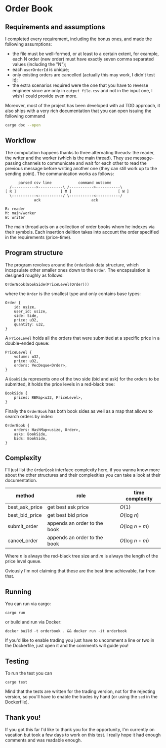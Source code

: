 # Order Book

## Requirements and assumptions

I completed every requirement, including the bonus ones, and made the following assumptions:

- the file must be well-formed, or at least to a certain extent, for example, each N order (new order) must have exactly seven comma separated values (including the "N");
- each `userOrderId` is unique;
- only existing orders are cancelled (actually this may work, I didn't test it);
- the extra scenarios required were the one that you have to reverse engineer since are only in `output_file.csv` and not in the input one, I wish I could provide even more.

Moreover, most of the project has been developed with ad TDD approach, it also ships with a very rich documentation that you can open issuing the following command

```bash
cargo doc --open
```

## Workflow

The computation happens thanks to three alternating threads: the reader, the writer and the worker (which is the main thread). They use message-passing channels to communicate and wait for each other to read the previous message before writing another one (they can still work up to the sending point). The communication works as follows:

```
      parsed csv line            command outcome
  /----------->-----------\ /----------->-----------\
[ R ]                    [ M ]                     [ W ]
  \-----------<-----------/ \-----------<-----------/
             ack                       ack

R: reader
M: main/worker
W: writer
```

The main thread acts on a collection of order books whom he indexes via their symbols. Each insertion delition takes into account the order specified in the requirements (price-time).

## Program structure

The program revolves around the `OrderBook` data structure, which incapsulate other smaller ones down to the `Order`. The encapsulation is designed roughly as follows:

    OrderBook(BookSide(PriceLevel(Order)))

where the `Order` is the smallest type and only contains base types:

    Order {
        id: usize,
        user_id: usize,
        side: Side,
        price: u32,
        quantity: u32,
    }

A `PriceLevel` holds all the orders that were submitted at a specific price in a double-ended queue:

    PriceLevel {
        volume: u32,
        price: u32,
        orders: VecDeque<Order>,
    }

A `BookSide` represents one of the two side (bid and ask) for the orders to be submitted, it holds the price levels in a red-black tree:

    BookSide {
        prices: RBMap<u32, PriceLevel>,
    }

Finally the `OrderBook` has both book sides as well as a map that allows to search orders by index:

    OrderBook {
        orders: HashMap<usize, Order>,
        asks: BookSide,
        bids: BookSide,
    }

## Complexity

I'll just list the `OrderBook` interface complexity here, if you wanna know more about the other structures and their complexities you can take a look at their documentation.

method         | role                         | time complexity
-------------- | ---------------------------- | ------------------
best_ask_price | get best ask price           | *O*(1)
best_bid_price | get best bid price           | *O*(log *n*)
submit_order   | appends an order to the book | *O*(log *n* + *m*)
cancel_order   | appends an order to the book | *O*(log *n* + *m*)

Where *n* is always the red-black tree size and *m* is always the length of the price level queue.

Oviously I'm not claiming that these are the best time achievable, far from that.

## Running

You can run via cargo:

    cargo run

or build and run via Docker:

    docker build -t orderbook . && docker run -it orderbook

If you'd like to enable trading you just have to uncomment a line or two in the Dockerfile, just open it and the comments will guide you!

## Testing

To run the test you can

    cargo test

Mind that the tests are written for the trading version, not for the rejecting version, so you'll have to enable the trades by hand (or using the `sed` in the Dockerfile).


## Thank you!

If you got this far I'd like to thank you for the opportunity, I'm currently on vacation but took a few days to work on this test. I really hope it had enough comments and was readable enough.

